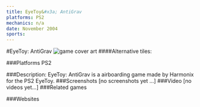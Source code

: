 ```yaml
---
title: EyeToy&#x3a; AntiGrav
platforms: PS2
mechanics: n/a
date: November 2004
sports: 
---
```

#EyeToy: AntiGrav
![game cover art](//images.igdb.com/igdb/image/upload/t_cover_big/mnpunpbubrmbujoto4bl.jpg "Logo Title Text 1")
####Alternative tiles:

###Platforms
PS2

###Description:
EyeToy: AntiGrav is a airboarding game made by Harmonix for the PS2 EyeToy.
###Screenshots
[no screenshots yet ...]
###Video
[no videos yet...]
###Related games

###Websites

